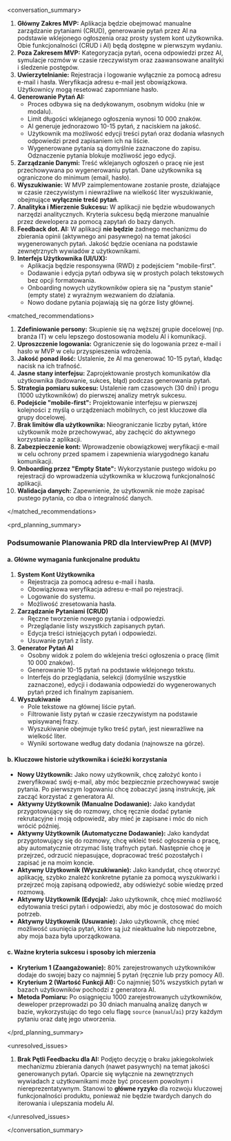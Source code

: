 <conversation_summary>

<decisions>

1. **Główny Zakres MVP:** Aplikacja będzie obejmować manualne zarządzanie pytaniami (CRUD), generowanie pytań przez AI na podstawie wklejonego ogłoszenia oraz prosty system kont użytkownika. Obie funkcjonalności (CRUD i AI) będą dostępne w pierwszym wydaniu.
2. **Poza Zakresem MVP:** Kategoryzacja pytań, ocena odpowiedzi przez AI, symulacje rozmów w czasie rzeczywistym oraz zaawansowane analityki i śledzenie postępów.
3. **Uwierzytelnianie:** Rejestracja i logowanie wyłącznie za pomocą adresu e-mail i hasła. Weryfikacja adresu e-mail jest obowiązkowa. Użytkownicy mogą resetować zapomniane hasło.
4. **Generowanie Pytań AI:**
   - Proces odbywa się na dedykowanym, osobnym widoku (nie w modalu).
   - Limit długości wklejanego ogłoszenia wynosi 10 000 znaków.
   - AI generuje jednorazowo 10-15 pytań, z naciskiem na jakość.
   - Użytkownik ma możliwość edycji treści pytań oraz dodania własnych odpowiedzi przed zapisaniem ich na liście.
   - Wygenerowane pytania są domyślnie zaznaczone do zapisu. Odznaczenie pytania blokuje możliwość jego edycji.
5. **Zarządzanie Danymi:** Treść wklejanych ogłoszeń o pracę nie jest przechowywana po wygenerowaniu pytań. Dane użytkownika są ograniczone do minimum (email, hasło).
6. **Wyszukiwanie:** W MVP zaimplementowane zostanie proste, działające w czasie rzeczywistym i niewrażliwe na wielkość liter wyszukiwanie, obejmujące **wyłącznie treść pytań**.
7. **Analityka i Mierzenie Sukcesu:** W aplikacji nie będzie wbudowanych narzędzi analitycznych. Kryteria sukcesu będą mierzone manualnie przez dewelopera za pomocą zapytań do bazy danych.
8. **Feedback dot. AI:** W aplikacji **nie będzie** żadnego mechanizmu do zbierania opinii (aktywnego ani pasywnego) na temat jakości wygenerowanych pytań. Jakość będzie oceniana na podstawie zewnętrznych wywiadów z użytkownikami.
9. **Interfejs Użytkownika (UI/UX):**
   - Aplikacja będzie responsywna (RWD) z podejściem "mobile-first".
   - Dodawanie i edycja pytań odbywa się w prostych polach tekstowych bez opcji formatowania.
   - Onboarding nowych użytkowników opiera się na "pustym stanie" (empty state) z wyraźnym wezwaniem do działania.
   - Nowo dodane pytania pojawiają się na górze listy głównej.

</decisions>

<matched_recommendations>

1.  **Zdefiniowanie persony:** Skupienie się na węższej grupie docelowej (np. branża IT) w celu lepszego dostosowania modelu AI i komunikacji.
2.  **Uproszczenie logowania:** Ograniczenie się do logowania przez e-mail i hasło w MVP w celu przyspieszenia wdrożenia.
3.  **Jakość ponad ilość:** Ustalenie, że AI ma generować 10-15 pytań, kładąc nacisk na ich trafność.
4.  **Jasne stany interfejsu:** Zaprojektowanie prostych komunikatów dla użytkownika (ładowanie, sukces, błąd) podczas generowania pytań.
5.  **Strategia pomiaru sukcesu:** Ustalenie ram czasowych (30 dni) i progu (1000 użytkowników) do pierwszej analizy metryk sukcesu.
6.  **Podejście "mobile-first":** Projektowanie interfejsu w pierwszej kolejności z myślą o urządzeniach mobilnych, co jest kluczowe dla grupy docelowej.
7.  **Brak limitów dla użytkownika:** Nieograniczanie liczby pytań, które użytkownik może przechowywać, aby zachęcić do aktywnego korzystania z aplikacji.
8.  **Zabezpieczenie kont:** Wprowadzenie obowiązkowej weryfikacji e-mail w celu ochrony przed spamem i zapewnienia wiarygodnego kanału komunikacji.
9.  **Onboarding przez "Empty State":** Wykorzystanie pustego widoku po rejestracji do wprowadzenia użytkownika w kluczową funkcjonalność aplikacji.
10. **Walidacja danych:** Zapewnienie, że użytkownik nie może zapisać pustego pytania, co dba o integralność danych.

</matched_recommendations>

<prd_planning_summary>

### Podsumowanie Planowania PRD dla InterviewPrep AI (MVP)

#### a. Główne wymagania funkcjonalne produktu

1.  **System Kont Użytkownika**
    - Rejestracja za pomocą adresu e-mail i hasła.
    - Obowiązkowa weryfikacja adresu e-mail po rejestracji.
    - Logowanie do systemu.
    - Możliwość zresetowania hasła.
2.  **Zarządzanie Pytaniami (CRUD)**
    - Ręczne tworzenie nowego pytania i odpowiedzi.
    - Przeglądanie listy wszystkich zapisanych pytań.
    - Edycja treści istniejących pytań i odpowiedzi.
    - Usuwanie pytań z listy.
3.  **Generator Pytań AI**
    - Osobny widok z polem do wklejenia treści ogłoszenia o pracę (limit 10 000 znaków).
    - Generowanie 10-15 pytań na podstawie wklejonego tekstu.
    - Interfejs do przeglądania, selekcji (domyślnie wszystkie zaznaczone), edycji i dodawania odpowiedzi do wygenerowanych pytań przed ich finalnym zapisaniem.
4.  **Wyszukiwanie**
    - Pole tekstowe na głównej liście pytań.
    - Filtrowanie listy pytań w czasie rzeczywistym na podstawie wpisywanej frazy.
    - Wyszukiwanie obejmuje tylko treść pytań, jest niewrażliwe na wielkość liter.
    - Wyniki sortowane według daty dodania (najnowsze na górze).

#### b. Kluczowe historie użytkownika i ścieżki korzystania

- **Nowy Użytkownik:** Jako nowy użytkownik, chcę założyć konto i zweryfikować swój e-mail, aby móc bezpiecznie przechowywać swoje pytania. Po pierwszym logowaniu chcę zobaczyć jasną instrukcję, jak zacząć korzystać z generatora AI.
- **Aktywny Użytkownik (Manualne Dodawanie):** Jako kandydat przygotowujący się do rozmowy, chcę ręcznie dodać pytanie rekrutacyjne i moją odpowiedź, aby mieć je zapisane i móc do nich wrócić później.
- **Aktywny Użytkownik (Automatyczne Dodawanie):** Jako kandydat przygotowujący się do rozmowy, chcę wkleić treść ogłoszenia o pracę, aby automatycznie otrzymać listę trafnych pytań. Następnie chcę je przejrzeć, odrzucić niepasujące, dopracować treść pozostałych i zapisać je na moim koncie.
- **Aktywny Użytkownik (Wyszukiwanie):** Jako kandydat, chcę otworzyć aplikację, szybko znaleźć konkretne pytanie za pomocą wyszukiwarki i przejrzeć moją zapisaną odpowiedź, aby odświeżyć sobie wiedzę przed rozmową.
- **Aktywny Użytkownik (Edycja):** Jako użytkownik, chcę mieć możliwość edytowania treści pytań i odpowiedzi, aby móc je dostosować do moich potrzeb.
- **Aktywny Użytkownik (Usuwanie):** Jako użytkownik, chcę mieć możliwość usunięcia pytań, które są już nieaktualne lub niepotrzebne, aby moja baza była uporządkowana.

#### c. Ważne kryteria sukcesu i sposoby ich mierzenia

- **Kryterium 1 (Zaangażowanie):** 80% zarejestrowanych użytkowników dodaje do swojej bazy co najmniej 5 pytań (ręcznie lub przy pomocy AI).
- **Kryterium 2 (Wartość Funkcji AI):** Co najmniej 50% wszystkich pytań w bazach użytkowników pochodzi z generatora AI.
- **Metoda Pomiaru:** Po osiągnięciu 1000 zarejestrowanych użytkowników, deweloper przeprowadzi po 30 dniach manualną analizę danych w bazie, wykorzystując do tego celu flagę `source` (`manual`/`ai`) przy każdym pytaniu oraz datę jego utworzenia.

</prd_planning_summary>

<unresolved_issues>

1.  **Brak Pętli Feedbacku dla AI:** Podjęto decyzję o braku jakiegokolwiek mechanizmu zbierania danych (nawet pasywnych) na temat jakości generowanych pytań. Oparcie się wyłącznie na zewnętrznych wywiadach z użytkownikami może być procesem powolnym i niereprezentatywnym. Stanowi to **główne ryzyko** dla rozwoju kluczowej funkcjonalności produktu, ponieważ nie będzie twardych danych do iterowania i ulepszania modelu AI.

</unresolved_issues>

</conversation_summary>
